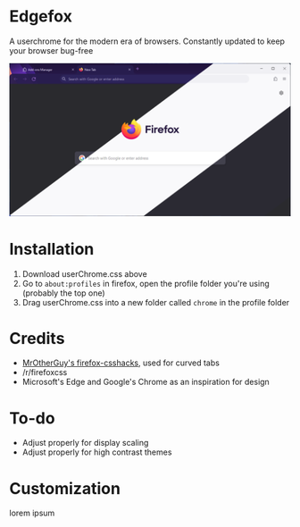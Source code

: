 # Edgefox
A userchrome for the modern era of browsers. Constantly updated to keep your browser bug-free

![Promo image](promo-image.png)

# Installation
1. Download userChrome.css above
2. Go to `about:profiles` in firefox, open the profile folder you're using (probably the top one)
3. Drag userChrome.css into a new folder called `chrome` in the profile folder

# Credits
* [MrOtherGuy's firefox-csshacks](https://github.com/MrOtherGuy/firefox-csshacks), used for curved tabs
* /r/firefoxcss
* Microsoft's Edge and Google's Chrome as an inspiration for design

# To-do
* Adjust properly for display scaling
* Adjust properly for high contrast themes

# Customization
lorem ipsum
